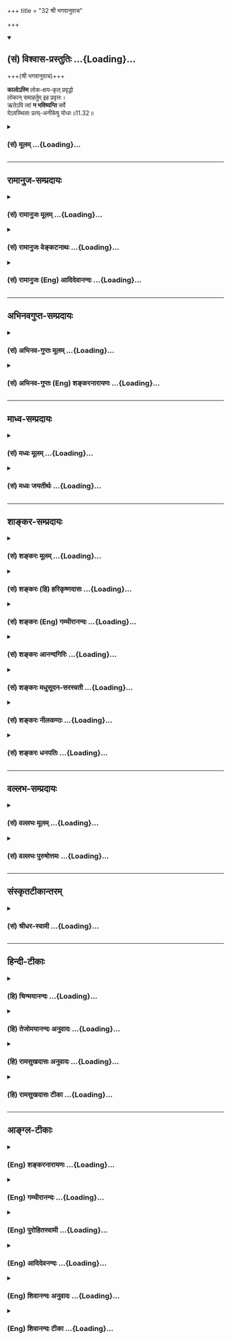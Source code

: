 +++
title = "32 श्री भगवानुवाच"

+++
<div class="js_include" newlevelforh1="2" title="(सं) विश्वास-प्रस्तुतिः" unfilled url="/mahAbhAratam/vyAsaH/shlokashaH/06-bhIShma-parva/03-bhagavad-gItA-parva/saMskRtam/vishvAsa-prastutiH/11_vishva-rUpa-darshana/32_shrI_bhagavAnuvAc.md">
<details open><summary><h2>(सं) विश्वास-प्रस्तुतिः ...{Loading}...</h2></summary>

+++(श्री भगवानुवाच)+++

**कालोऽस्मि** लोक-क्षय-कृत् प्रवृद्धो  
लोकान् समाहर्तुम् इह प्रवृत्तः।  
ऋतेऽपि त्वां **न भविष्यन्ति** सर्वे  
येऽवस्थिताः प्रत्य्-अनीकेषु योधाः॥11.32॥
</details>
</div>
<div class="js_include collapsed" newlevelforh1="3" title="(सं) मूलम्" unfilled url="/mahAbhAratam/vyAsaH/shlokashaH/06-bhIShma-parva/03-bhagavad-gItA-parva/saMskRtam/mUlam/11_vishva-rUpa-darshana/32_shrI_bhagavAnuvAc.md">
<details><summary><h3>(सं) मूलम् ...{Loading}...</h3></summary>

श्री भगवानुवाच  
कालोऽस्मि लोकक्षयकृत्प्रवृद्धो  
लोकान्समाहर्तुमिह प्रवृत्तः।  
ऋतेऽपि त्वां न भविष्यन्ति सर्वे  
येऽवस्थिताः प्रत्यनीकेषु योधाः।।11.32।।
</details>
</div>


_________________
## रामानुज-सम्प्रदायः
<div class="js_include collapsed" newlevelforh1="3" title="(सं) रामानुजः मूलम्" unfilled url="/mahAbhAratam/vyAsaH/shlokashaH/06-bhIShma-parva/03-bhagavad-gItA-parva/saMskRtam/rAmAnujaH/mUlam/11_vishva-rUpa-darshana/32_shrI_bhagavAnuvAc.md">
<details><summary><h3>(सं) रामानुजः मूलम् ...{Loading}...</h3></summary>

।।11.32।। श्री भगवानुवाच -- कलयति गणयति इति **कालः;** सर्वेषां
धार्तराष्ट्रप्रमुखानां राजलोकानाम् आयुरवसानं गणयन् अहं तत्क्षयकृत्
घोररूपेण **प्रवृद्धो** राज**लोकान् समाहर्तुम्** आभिमुख्येन संहर्तुम्
**इह प्रवृत्तः अस्मि।** अतो मत्संकल्पाद् एव **त्वाम् ऋते अपि**
त्वदुद्योगम् ऋतेऽपि एते धार्तराष्ट्रप्रमुखाः तव **प्रत्यनीकेषु ये
अवस्थिता योधाः;** ते **सर्वे न भविष्यन्ति** विनङ्क्ष्यन्ति।

</details>
</div>
<div class="js_include collapsed" newlevelforh1="3" title="(सं) रामानुजः वेङ्कटनाथः" unfilled url="/mahAbhAratam/vyAsaH/shlokashaH/06-bhIShma-parva/03-bhagavad-gItA-parva/saMskRtam/rAmAnujaH/venkaTanAthaH/11_vishva-rUpa-darshana/32_shrI_bhagavAnuvAc.md">
<details><summary><h3>(सं) रामानुजः वेङ्कटनाथः ...{Loading}...</h3></summary>

  
  
।।11.32।। कालोऽस्मि इत्यादिश्लोकत्रयस्यार्थं सङ्कलय्यादौ सङ्गमयति --
आश्रितेत्यादिना। आश्रितवात्सल्यातिरेकेणेत्यनेन घोररूपाविष्कारानौचित्यं
द्योत्यते। एवं कर्तुमनेनाभिप्रायेण इति
निर्दिष्टयोर्निश्श्रेणिकाक्रमेणोत्तरं ददातिपार्थोद्योगेनेत्यादिना।
कालशब्दस्यात्र कलामुहूर्तादिमयकालद्रव्यमात्रपरत्वे भगवता
सामानाधिकरण्यायोगादिन्द्रप्राणाधिकरणन्यायेन तदन्तर्यामिविषयत्वं वा;
आकाशप्राणाधिकरणन्यायेन यौगिकार्थत्वं वा;
सृष्टिस्थितिकालव्यावृत्तसंहर्तृकालाभिमानित्वविशिष्टभगवत्स्वरूपानुसन्धानासाधारणं
ध्येयविग्रहविशेषनिष्ठतापरत्वं वा स्वीकार्यम्। तत्र त्रिष्वपि कालशब्दस्य
यौगिकोऽर्थः प्रतीयमानः प्रकृतापेक्षितत्वादपरित्याज्य
इत्यभिप्रायेणाहकलयतीति। सम्बन्धाद्यर्थादपि गणनस्यात्र
संहरणानुगुणत्वात्गणयतीत्युक्तम्। प्रकृतविशेषपरतया योजयतिसर्वेषामिति।
लोकशब्दस्य राजलोकशब्देन व्याख्यानं पूर्ववत्। प्रवृद्धः इति रूपमहत्त्वं
विवक्षितमित्याहघोररूपेण प्रवृद्ध इति। यद्वा ग्रसनोन्मुखावस्थ इति
भावः। समाहर्तुम् इति पदेन समुदायकरणादिकं न विवक्षितम्;
प्रस्तुतासङ्गतत्वात् नापि संहरणमात्रंलोकक्षयकृत् इत्यनेन
पुनरुक्तिप्रसङ्गात् अतः संहरणमेव मध्यनिविष्टेनाप्युपसर्गान्तरेण विशेष्यत
इत्याहआभिमुख्येनेति। अपरोक्षत इत्यर्थः। भृत्यैः शत्रुनिरसनवन्न परोक्षः
संहारोऽयमिति भावः। आभिमुख्यमात्रमेव वा संहारहेतुरिति भावः। मनसैव
जगत्सृष्टिं संहारं च करोति यः। तस्यारिपक्षक्षपणे कियानुद्यमविस्तरः
\[वि.पु.5।22।15\] इत्याद्यनुसारेणाहअतो मत्सङ्कल्पादेवेति।
निमित्तभूतव्याप्रियमाणाकारस्त्वमिति विवक्षित
इत्यभिप्रायेणत्वदुद्योगमृतेऽपीत्युक्तम्। न भविष्यन्ति इत्युक्ते
नोत्पत्स्यन्त इति प्रतीतिः स्यादिति।
तद्व्यवच्छेदायोत्तरकालसत्तानिषेधपरतामाह -- विनङ्क्ष्यन्तीति।  
  

</details>
</div>
<div class="js_include collapsed" newlevelforh1="3" title="(सं) रामानुजः (Eng) आदिदेवानन्दः" unfilled url="/mahAbhAratam/vyAsaH/shlokashaH/06-bhIShma-parva/03-bhagavad-gItA-parva/saMskRtam/rAmAnujaH/english/AdidevAnandaH/11_vishva-rUpa-darshana/32_shrI_bhagavAnuvAc.md">
<details><summary><h3>(सं) रामानुजः (Eng) आदिदेवानन्दः ...{Loading}...</h3></summary>

11.32 The Lord said Kala (Time) is the calculator which calculates
(Kalayati). Calculating the end of the lives of all those under the leadership of Dhrtarastra's sons, I am causing their destruction. Fully manifesting Myself with this fierce form, I have begun to destroy the hosts of kings. Therefore, by My will, even without you, namely, even without your effort, all these hostile warriors under the leadership of Dhrtarastra's sons, shall cease to be, i.e., will be destroyed.

</details>
</div>


_________________
## अभिनवगुप्त-सम्प्रदायः
<div class="js_include collapsed" newlevelforh1="3" title="(सं) अभिनव-गुप्तः मूलम्" unfilled url="/mahAbhAratam/vyAsaH/shlokashaH/06-bhIShma-parva/03-bhagavad-gItA-parva/saMskRtam/abhinava-guptaH/mUlam/11_vishva-rUpa-darshana/32_shrI_bhagavAnuvAc.md">
<details><summary><h3>(सं) अभिनव-गुप्तः मूलम् ...{Loading}...</h3></summary>

।।11.32।। No commentary.

</details>
</div>
<div class="js_include collapsed" newlevelforh1="3" title="(सं) अभिनव-गुप्तः (Eng) शङ्करनारायणः" unfilled url="/mahAbhAratam/vyAsaH/shlokashaH/06-bhIShma-parva/03-bhagavad-gItA-parva/saMskRtam/abhinava-guptaH/english/shankaranArAyaNaH/11_vishva-rUpa-darshana/32_shrI_bhagavAnuvAc.md">
<details><summary><h3>(सं) अभिनव-गुप्तः (Eng) शङ्करनारायणः ...{Loading}...</h3></summary>

11.32 Sri Abhinavagupta did not comment upon this sloka.

</details>
</div>


_________________
## माध्व-सम्प्रदायः
<div class="js_include collapsed" newlevelforh1="3" title="(सं) मध्वः मूलम्" unfilled url="/mahAbhAratam/vyAsaH/shlokashaH/06-bhIShma-parva/03-bhagavad-gItA-parva/saMskRtam/madhvaH/mUlam/11_vishva-rUpa-darshana/32_shrI_bhagavAnuvAc.md">
<details><summary><h3>(सं) मध्वः मूलम् ...{Loading}...</h3></summary>

।।11.32।। कालशब्दो जगद्बन्धनच्छेदनज्ञानादिसर्वभगवद्धर्मवाची। कल बन्धने;
कल च्छेदने; कल ज्ञाने;,कल कामधेनुरिति पठन्ति। प्रसिद्धश्च स शब्दो
भगवति। नियतं कालपाशेन बद्धं शक्र विकत्थसे। अयं स पुरुषः श्यामो लोकस्य
हरति प्रजाः। बद्ध्वा तिष्ठति मां रौद्रः पशुं रशनया यथा इति मोक्षधर्मे।
विष्णुना बद्धो बलिर्वक्तिविष्णौ चाधीश्वरे (त्र्यधीश्वरे) चित्तं धारयन्
(येत्) कालविग्रहे \[11।15।15\] इति भागवते। प्रवृद्धः परिपूर्णोऽनादिर्वा।
ऋतं च सत्यं चाभीद्धात् \[ऋक्सं.8।8।49।1म.ना.6।1\] इति हि श्रुतिः। एतत्
(इदं) महद्भूतम् \[बृ.उ.2।4।12\] इति च। प्र विष्णुरस्तु तवसः
स्तवीयांस्त्वेषं ह्यस्य स्थविरस्य नाम \[ऋक्सं.5।6।25।3\] इति च; न तु
वर्धनम्। नासौ जजान न मरिष्यति नैधतेऽसौ इति हि भागवते। यस्य दिव्यं हि
तद्रूपं हीयते वर्धते न च इति मोक्षधर्मे। न कर्मणा \[बृ.उ.4।4।23\] इति तु
कर्मणाऽपि न; किमु स्वयं इति। लोकान्समाहर्तुमिह विशेषेण प्रवृत्तः।
भ्रात्रादींश्च ऋते इत्यपिशब्दः। प्रत्यनीकत्वं तु परस्परतया। सर्वेऽपि न
भविष्यन्ति; अक्षौहिण्यादिभेदेन बहुवचनं युक्तम्।

</details>
</div>
<div class="js_include collapsed" newlevelforh1="3" title="(सं) मध्वः जयतीर्थः" unfilled url="/mahAbhAratam/vyAsaH/shlokashaH/06-bhIShma-parva/03-bhagavad-gItA-parva/saMskRtam/madhvaH/jayatIrthaH/11_vishva-rUpa-darshana/32_shrI_bhagavAnuvAc.md">
<details><summary><h3>(सं) मध्वः जयतीर्थः ...{Loading}...</h3></summary>

।।11.32।। एवं तर्हिकालोऽस्मि इत्युत्तरमयुक्तं धर्मानुक्तेरित्यत आह --
**कालेति**। धर्मविशिष्टभगवद्वाचीत्यर्थः। कुत एतत् इत्यत आह -- **कलेति**।
यथा कामधेनुः सर्वार्थान् ददाति तथाऽयमपि धातुः सर्वार्थवाचीत्यर्थः। तथा
चास्मादण् कर्तरि घञ् वा। जगदिति योग्यतया सम्बध्यते। भवत्वयं
बन्धनादिधर्मवद्वाची; भगवद्वाची तु कुतः अन्यत्र रूढत्वादित्यत आह --
**प्रसिद्धश्चेति**। बद्धं मां प्रति विकत्थसे आत्मानं तु श्लाघसे। कः
कालः। अयं कथम् श्यामः प्रजा हरति। बद्ध्वा तिष्ठति रौद्रश्चेति। अत्र कथं
विष्णुवाचित्वनिश्चयः इत्यत आह -- **विष्णुनेति**। कालनामाविग्रहो यस्यासौ
तथोक्तः। प्रवृद्ध इति कादाचित्की वृद्धिः प्रतीयतेऽत आह -- **प्रवृद्ध
इति**। वृद्धिर्धात्वर्थः। सा च प्रशब्देन देशतः कालतश्च सदातनी
विवक्षितेति भावः। अनादिरिति नित्यत्वस्याप्युपलक्षणम्। भूताधिकारे
विहितस्य क्तस्य कुतः सार्वकालिकत्वं प्रयोगदर्शनादिति भावेनाह -- **ऋतं
चेति**। इद्धाद्भूतमितिवदित्यर्थः। अत्रापि सार्वकालिकत्वानिश्चय इत्यतो
भगवतो दीप्तेः सत्तायाश्च सदातनत्वे श्रुतिसद्भावादित्याह --
**प्रविष्णुरिति**। विष्णुः -- तवसो देशकालपरिच्छिन्नात् सूर्यादेस्तेजसः
स्तवीयान् अतिशयिततेजोरूपो भवति; अत एव ह्यस्य स्थविरस्यानादिकालीनस्य
त्वेषमिति नाम असाधारण्येन हि व्यपदेशा भवन्तीत्यर्थः। अस्त्वेवं तथापि
प्रागल्पः सन्निदानीं वृद्धिङ्गत इत्यत्रार्थः किं न स्यात् इत्यत आह --
**नत्विति**। तुशब्दो विशेषणार्थः। विक्रियारूपं वर्धन
प्रवृद्धशब्दप्रवृत्तिनिमित्तं न भवति। भगवति भावविकाराणां
प्रतिषिद्धत्वात्। भगवतो विक्रियारूपवृद्ध्यभावेऽपि तद्रूपस्य भवत्विति
तत्राह -- **यस्येति**। ननु न कर्मणा वर्धते नो कनीयान् इति श्रुतौ
कर्मनिमित्तवृद्धिप्रतिषेधनात् वृद्धिमात्रमस्तीति ज्ञायते; अन्यथा
विशेषणवैयर्थ्यात्। तथा च सत्प्रतिपक्षमुक्तवाक्यमित्यत आह -- **नेति**। न
कर्मणा इति विशेषनिषेधस्तु वृद्धिलक्षणविक्रियाकारणत्वेन सम्भावितेन
कर्मणाऽपि यदा न वर्धते; तदा स्वयं कर्मण विना न वर्धत इति किमु वक्तव्यम्
इति वृद्धिलक्षणविक्रियाकारणत्वमात्रनिषेधाय
कैमुत्यप्रदर्शनार्थमित्यन्यथोपपन्नमित्यर्थः। ननु सर्वत्र भगवानेव लोकानां
संहर्ता तस्मात्इह इति व्यर्थमित्यत आह -- **लोका**निति।
युगपद्बहून्प्रत्यक्षत एवेति विशेषेण युधिष्ठिरादीनामवशिष्टत्वात्
कथंत्वामृते इत्येवोक्तं इत्यत आह -- **भ्रात्रादींश्चेति**। अपिशब्दो
द्योतयतीति शेषः। अस्मत्प्रतिकूलेष्वनीकेषु अवस्थिता योधा न
भविष्यन्तीत्युक्ते का पाण्डवादीनां प्राप्तिर्येनऋतेऽपि त्वा इत्युच्यत
इत्यत आह -- **प्रत्यनीकत्वमिति**। सेनाद्वयस्यापीति शेषः। कुत एवं
व्याख्यानं इत्यत आह -- **सर्वेऽपीति**। सेनाद्वयगता अपीत्यर्थः।
प्रत्यनीकेष्विति बहुवचनं कथं इत्यत आह -- **अक्षौहिणीति**। भेदेन
बहुत्वेन।

</details>
</div>


_________________
## शाङ्कर-सम्प्रदायः
<div class="js_include collapsed" newlevelforh1="3" title="(सं) शङ्करः मूलम्" unfilled url="/mahAbhAratam/vyAsaH/shlokashaH/06-bhIShma-parva/03-bhagavad-gItA-parva/saMskRtam/shankaraH/mUlam/11_vishva-rUpa-darshana/32_shrI_bhagavAnuvAc.md">
<details><summary><h3>(सं) शङ्करः मूलम् ...{Loading}...</h3></summary>

।।11.32।। --,**कालः अस्मि लोकक्षयकृत्** लोकानां क्षयं करोतीति
लोकक्षयकृत् **प्रवृद्धः** वृद्धिं गतः। यदर्थं प्रवृद्धः तत् श्रृणु --
**लोकान् समाहर्तुं** संहर्तुम् **इह** अस्मिन् काले **प्रवृत्तः। ऋतेऽपि**
विनापि **त्वा** त्वां **न भविष्यन्ति** भीष्मद्रोणकर्णप्रभृतयः **सर्वे;**
येभ्यः तव आशङ्का; **ये अवस्थिताः प्रत्यनीकेषु** अनीकमनीकं प्रति
प्रत्यनीकेषु प्रतिपक्षभूतेषु अनीकेषु **योधाः** योद्धारः।। यस्मात् एवम्
--,

</details>
</div>
<div class="js_include collapsed" newlevelforh1="3" title="(सं) शङ्करः (हि) हरिकृष्णदासः" unfilled url="/mahAbhAratam/vyAsaH/shlokashaH/06-bhIShma-parva/03-bhagavad-gItA-parva/saMskRtam/shankaraH/hindI/harikRShNadAsaH/11_vishva-rUpa-darshana/32_shrI_bhagavAnuvAc.md">
<details><summary><h3>(सं) शङ्करः (हि) हरिकृष्णदासः ...{Loading}...</h3></summary>

।।11.32।। श्रीभगवान् बोले -- मैं लोकोंका नाश करनेवाला बढ़ा हुआ काल हूँ।
मैं जिसलिये बढ़ा हूँ वह सुन; इस समय मैं लोकोंका संहार करनेके लिये
प्रवृत्त हुआ हूँ; इससे तेरे बिना भी ( अर्थात् तेरे युद्ध न करनेपर भी )
ये सब भीष्म; द्रोण और कर्ण प्रभृति शूरवीर -- योद्धालोग जिनसे तुझे आशङ्का
हो रही है एवं जो प्रतिपक्षियोंकी प्रत्येक सेनामें अलगअलग डटे हुए हैं --
नहीं रहेंगे।  
  
,

</details>
</div>
<div class="js_include collapsed" newlevelforh1="3" title="(सं) शङ्करः (Eng) गम्भीरानन्दः" unfilled url="/mahAbhAratam/vyAsaH/shlokashaH/06-bhIShma-parva/03-bhagavad-gItA-parva/saMskRtam/shankaraH/english/gambhIrAnandaH/11_vishva-rUpa-darshana/32_shrI_bhagavAnuvAc.md">
<details><summary><h3>(सं) शङ्करः (Eng) गम्भीरानन्दः ...{Loading}...</h3></summary>

11.32 Asmi, I am; the loka-ksaya-krt, world-destroying; kalah, Time;
pravrddhah, grown in stature. Hear the purpose for which I have grown in
stature: I am iha, now; pravrttah, engaged; samahartum, in annihilating;
lokan, the creatures. Api, even; rte tva, without you; sarve, all-from
whom your apprehension had arisen; the yodhah, warriors-Bhisma, Drona,
Karna and others; ye, who are; avasthitah, arrayed; pratyanikesu, in the
connfronting armies-in every unit of the army confronting the other; na
bhavisyanti, will cease to exist. Since this is so-

</details>
</div>
<div class="js_include collapsed" newlevelforh1="3" title="(सं) शङ्करः आनन्दगिरिः" unfilled url="/mahAbhAratam/vyAsaH/shlokashaH/06-bhIShma-parva/03-bhagavad-gItA-parva/saMskRtam/shankaraH/AnandagiriH/11_vishva-rUpa-darshana/32_shrI_bhagavAnuvAc.md">
<details><summary><h3>(सं) शङ्करः आनन्दगिरिः ...{Loading}...</h3></summary>

।।11.32।। स्वयं यदर्था च स्वप्रवृत्तिः तत्सर्वं भगवानुक्तवानित्याह --
**श्रीभगवानिति।** कालः क्रियाशक्त्युपहितः परमेश्वरः; अस्मिन्निति
वर्तमानयुद्धोपलक्षितत्वं कालस्य विवक्षितम्। लोकसंहारार्थं
त्वत्प्रवृत्तावपि नासावर्थवती प्रतिपक्षाणां भीष्मादीनां मत्प्रवृत्तिं
विना संहर्तुमशक्यत्वादित्याशङ्क्याह -- **ऋतेऽपीति।**

</details>
</div>
<div class="js_include collapsed" newlevelforh1="3" title="(सं) शङ्करः मधुसूदन-सरस्वती" unfilled url="/mahAbhAratam/vyAsaH/shlokashaH/06-bhIShma-parva/03-bhagavad-gItA-parva/saMskRtam/shankaraH/madhusUdana-sarasvatI/11_vishva-rUpa-darshana/32_shrI_bhagavAnuvAc.md">
<details><summary><h3>(सं) शङ्करः मधुसूदन-सरस्वती ...{Loading}...</h3></summary>

।।11.32।। एवमर्जुनेन प्रार्थितो य स्वयं यदर्था च स्वप्रवृत्तिस्तत्सर्वं
त्रिभिः श्लोकैः श्रीभगवानुवाच -- कालोऽस्मीत्यादिना। कालः
क्रियाशक्त्युपहितः सर्वस्य संहर्ता परमेश्वरोऽस्मि भवामीदानीं प्रवृद्धो
वृद्धिं गतः। यदर्थं प्रवृत्तस्तच्छृणु। लोकान्दुर्योधनादीन्समाहर्तुं
सम्यगाहर्तुं भक्षयितुं प्रवृत्तोऽहमिहास्मिन्काले। मत्प्रवृत्तिं विना
कथमेवं स्यादिति चेन्नेत्याह -- ऋतेऽपीति। ऋतेऽपि त्वा त्वामर्जुनं
योद्धारं विनापि त्वद्व्यापारं विनापि मद्व्यापारेणैव नभविष्यन्ति
विनंक्ष्यन्ति। सर्वे भीष्मद्रोणकर्णप्रभृतयो योद्धुमनर्हत्वेन संभाविता
अन्येऽपि येऽवस्थिताः प्रत्यनीकेषु प्रतिपक्षसैन्येषु योधा योद्धारः
सर्वेऽपि मया हतत्वादेव नभविष्यन्ति। तत्र तव व्यापारोऽकिंचित्कर इत्यर्थः।

</details>
</div>
<div class="js_include collapsed" newlevelforh1="3" title="(सं) शङ्करः नीलकण्ठः" unfilled url="/mahAbhAratam/vyAsaH/shlokashaH/06-bhIShma-parva/03-bhagavad-gItA-parva/saMskRtam/shankaraH/nIlakaNThaH/11_vishva-rUpa-darshana/32_shrI_bhagavAnuvAc.md">
<details><summary><h3>(सं) शङ्करः नीलकण्ठः ...{Loading}...</h3></summary>

।।11.32।। एवमर्जुनेन प्रार्थितो भगवानुवाच -- **काल इति।**
इहास्मिन्संग्रामे लोकान्समाहर्तुं भक्षितुं प्रवृत्तः प्रवृद्धो महान्
लोकक्षयकृत् कालो नाम परमेश्वरोऽस्मि। यस्मादेवं तस्मात् ऋतेऽपि त्वा त्वां
विनापि सर्वे न भविष्यन्ति मरिष्यन्ति। के ते सर्वे। ये प्रत्यनीकेषु
शत्रुसैन्येषु योधाः शूरा भीष्मादयोऽवस्थितास्ते।

</details>
</div>
<div class="js_include collapsed" newlevelforh1="3" title="(सं) शङ्करः धनपतिः" unfilled url="/mahAbhAratam/vyAsaH/shlokashaH/06-bhIShma-parva/03-bhagavad-gItA-parva/saMskRtam/shankaraH/dhanapatiH/11_vishva-rUpa-darshana/32_shrI_bhagavAnuvAc.md">
<details><summary><h3>(सं) शङ्करः धनपतिः ...{Loading}...</h3></summary>

।।11.32।। एवं पृष्टः श्रीभगवानुवाच। लोकक्षयं करोतीति
लोकक्षयकृत्कालोऽस्मि। प्रवृद्धिं प्राप्तः। इहास्मिन्काले।
नन्विहास्मिंल्लोके संग्रामे वेत्याचार्यैः कुतो न व्याख्यातमितिचेत्
कालस्यैव प्रकृतत्वात् प्रधानत्वाच्च सर्वनाम्रश्च
प्रधानपरामर्शित्वनियमात् लोकान्सहर्तुं प्रवृत्तः। किं सर्वे लोका न
भविष्यन्तीत्यत आह। ये सैन्यं प्रत्यवस्थिता भीष्मद्रोणादयस्ते सर्वे न
भविष्यन्ति। ननु मां युद्धकर्तारं विना कथं सर्वेषां नाश इतिचेत्तत्राह।
ऋतेऽपि त्वां त्वां त्वयि त्यक्तयुद्धव्यापारे सत्यपि मया कालरुपेणावश्यं
विनाशनीया इति भावः।

</details>
</div>


_________________
## वल्लभ-सम्प्रदायः
<div class="js_include collapsed" newlevelforh1="3" title="(सं) वल्लभः मूलम्" unfilled url="/mahAbhAratam/vyAsaH/shlokashaH/06-bhIShma-parva/03-bhagavad-gItA-parva/saMskRtam/vallabhaH/mUlam/11_vishva-rUpa-darshana/32_shrI_bhagavAnuvAc.md">
<details><summary><h3>(सं) वल्लभः मूलम् ...{Loading}...</h3></summary>

।।11.32।। एवं प्रार्थितः श्रीभगवानुवाच -- कालोऽस्मीति त्रिभिः।
योऽधुनाऽऽविर्भूतः स कालोऽहम्। चतुर्धा ह्यहं
अक्षरकालकर्मस्वभावभेदादित्यक्षरमपि लेलिहानत्वादिधर्मवत्त्वेन लिङ्गेन मां
कालरूपमवेहि। यथोक्तं श्रीभागवते -- अन्तः पुरुषरूपेण कालरूपेण यो बहिः।
समन्वेत्येष सत्त्वेन (सत्त्वानां) भगवानात्ममायया। तथावीर्याणि
तस्याखिलदेहभाजामन्तर्बहिः पूरुषकालरूपैः। प्रयच्छतो मृत्युमुतामृतं च
मायामनुष्यस्य वदस्व विद्वन् \[भाग.10।1।7\] कालरूपतयाऽसुरावेशिनां
मृत्युहेतुरित्याह -- लोकानसुरावेशिन इह समाहर्त्तुं प्रवृत्त इति। अयमेव
सङ्कर्षणभावः प्रदर्श्यते भगवता। संहारको हि सङ्कर्षणव्यूहः तत्केशस्य
भगवत्स्वरूपेऽवतरणं भूमौ भारहरणार्थमिति भारते निरूप्यते। तथा च
भूभारभूतानामेव संहारकः कालः प्रवृत्तोऽस्मि। ऋतेऽपि त्वां इत्युपलक्षणं
मदनुगृहीतान्विना सर्वान्समाहर्तुं प्रवृत्तोऽस्मीत्यर्थः। त्वा
हनननिमित्तभूतं विना न जीविष्यन्तीति वा सम्बन्धः। हे पार्थ त्वया न
हन्तव्याश्चेन्मया कालरूपेण तु ग्रस्ताः तिरोभावं यास्यन्तीत्यभिप्रायेणन
भविष्यन्ति इति प्रत्युक्तम्।

</details>
</div>
<div class="js_include collapsed" newlevelforh1="3" title="(सं) वल्लभः पुरुषोत्तमः" unfilled url="/mahAbhAratam/vyAsaH/shlokashaH/06-bhIShma-parva/03-bhagavad-gItA-parva/saMskRtam/vallabhaH/puruShottamaH/11_vishva-rUpa-darshana/32_shrI_bhagavAnuvAc.md">
<details><summary><h3>(सं) वल्लभः पुरुषोत्तमः ...{Loading}...</h3></summary>

  
  
।।11.32।। एवं विज्ञप्तः सन् श्रीभगवान् उवाच -- कालोऽस्मीति त्रयेण।
लोकक्षयकृत् लोकानां विनाशकः प्रवृद्धः ऊर्जितः; लोकान् प्राणिनः; इह
बाह्यतः समाहर्तुं संहर्तुं स्वलीनान् कर्तुं प्रवृत्तः कालोऽस्मि।
यद्दशनान्तरेषु योधास्त्वया दृष्टास्तत्कालात्मकं मत्स्वरूपमिति भावः।
त्वां द्रष्टारं मत्कृपापात्रं ऋते विना प्रत्यनीकेषु अनीकानि
प्रत्यवस्थिताः ये योधास्ते सर्वेऽपि न भविष्यन्ति न स्थास्यन्तीति। यतोऽहं
कालरूपः सर्वसंहारार्थं प्रवृत्तोऽस्मि। त्वां ऋते सर्वे न
भविष्यन्तीत्युक्त्या त्वदर्थमेवैते मारिता इति ज्ञापितम्।  
  

</details>
</div>


_________________
## संस्कृतटीकान्तरम्
<div class="js_include collapsed" newlevelforh1="3" title="(सं) श्रीधर-स्वामी" unfilled url="/mahAbhAratam/vyAsaH/shlokashaH/06-bhIShma-parva/03-bhagavad-gItA-parva/saMskRtam/shrIdhara-svAmI/11_vishva-rUpa-darshana/32_shrI_bhagavAnuvAc.md">
<details><summary><h3>(सं) श्रीधर-स्वामी ...{Loading}...</h3></summary>

।।11.32।। एवं प्रार्थितः सन् श्रीभगवानुवाच **-- कालोऽस्मीति त्रिभिः।**
लोकानां क्षयकर्ता प्रवृद्धोऽत्युग्रः कालोऽस्मि। लोकान्प्राणिनः
संहर्तुमिह लोके प्रवृत्तोऽस्मि। अतः। ऋतेऽपि त्वामिति। त्वां हन्तारं
विनापि न भविष्यन्ति न जीविष्यन्ति। यद्यपि त्वया न हन्तव्या एते तथापि मया
कालात्मना ग्रस्ताः सन्तो मरिष्यन्त्येव। के ते। प्रत्यनीकेषु
अनीकान्यनीकानि प्रति भीष्मद्रोणादीनां सर्वासु सेनासु ये
योद्धारोऽवस्थितास्ते सर्वेऽपि।

</details>
</div>


_________________
## हिन्दी-टीकाः
<div class="js_include collapsed" newlevelforh1="3" title="(हि) चिन्मयानन्दः" unfilled url="/mahAbhAratam/vyAsaH/shlokashaH/06-bhIShma-parva/03-bhagavad-gItA-parva/hindI/chinmayAnandaH/11_vishva-rUpa-darshana/32_shrI_bhagavAnuvAc.md">
<details><summary><h3>(हि) चिन्मयानन्दः ...{Loading}...</h3></summary>

।।11.32।। किसी वस्तु की एक अवस्था का नाश किये बिना उसका नवनिर्मांण नहीं
हो सकता। निरन्तर नाश की प्रक्रिया से ही जगत् का निर्माण होता है। बीते
हुये काल के शवागर्त से ही वर्तमान आज की उत्पत्ति हुई है। इस रचनात्मक
विनाश के पीछे जो शक्ति दृश्य रूप में कार्य कर रही है वही मूलभूत शक्ति है
जो प्राणियों के जीवन के ऊपर शासन कर रही है। भगवान् श्रीकृष्ण यहाँ स्वयं
का परिचय लोक संहारक महाकाल के रूप में कराते हैं। इस रूप को धारण करने का
उनका प्रयोजन उस पीढ़ी को नष्ट करना है; जो अपने जीवन लक्ष्य के सम्बन्ध
में विपरीत धारणाएं तथा दोषपूर्ण जीवन मूल्यों को रखने के कारण जीर्णशीर्ण
हो गई है। भगवान् का लोकसंहारकारी भाव उनके लोककल्याणकारी भाव का विरोधी
नहीं है। कभीकभी विनाश करने में दया ही होती है। एक टूटे हुए पुल को या
जीर्ण बांध को अथवा प्राचीन इमारत को तोड़ना उक्त बात के उदाहरण हैं।
उन्हें तोड़कर गिराना दया का ही एक कार्य है; जो कोई भी विचारशील शासन समाज
के लिए कर सकता है। यही सिद्धांत यहाँ पर लागू होता है। इस उग्र रूप को धारण
करने में भगवान् का उद्देश्य उन समस्त नकारात्मक शक्तियों का नाश करना है
जो राष्ट्र के सांस्कृतिक जीवन को नष्ट करने पर तुली हुई हैं। भगवान् के इस
कथन से अर्जुन के विजय की आशा विश्वास में परिवर्तित हो जाती है। परन्तु
भगवान् इस बात को भी स्पष्ट कर देते हैं कि पुनर्निर्माण के इस कार्य को
करने के लिए वे किसी एक व्यक्ति या समुदाय पर आश्रित नहीं है। इस कार्य को
करने में एक अकेला काल ही समर्थ है। वही समाज में इस पुनरुत्थान और
पुनर्जीवन को लायेगा। सार्वभौमिक पुनर्वास के इस अतिविशाल कार्य में
व्यष्टि जीवमात्र भाग्य के प्राणी हैं। उनके होने या नहीं होने पर भी काल
की योजना निश्चित ही काय्ार्ान्वित होकर रहेगी। राष्ट्र के लिए यह
पुनर्जीवन आवश्यक है मानव के पुनर्वास की मांग जगत् की है। भगवान् स्पष्ट
कहते हैं कि; तुम्हारे बिना भी इन भौतिकवादी योद्धाओं में से कोई भी इस
निश्चित विनाश में जीवित नहीं रह पायेगा। महाभारत की कथा के सन्दर्भ में;
भगवान् के कथन का यह तात्पर्य स्पष्ट होता है कि कौरव सेना तो काल के
द्वारा पहले ही मारी जा चुकी है; और पुनरुत्थान की सेना के साथ सहयोग करके
अर्जुन; निश्चित सफलता का केवल साथ ही दे रहा है। इसलिए सर्वकालीन मनुष्य के
प्रतिनिधि अर्जुन को यह उपदेश दिया जाता है कि वह निर्भय होकर अपने जीवन
में कर्तव्य का पालन करे।

</details>
</div>
<div class="js_include collapsed" newlevelforh1="3" title="(हि) तेजोमयानन्दः अनुवादः" unfilled url="/mahAbhAratam/vyAsaH/shlokashaH/06-bhIShma-parva/03-bhagavad-gItA-parva/hindI/tejomayAnandaH/anuvAdaH/11_vishva-rUpa-darshana/32_shrI_bhagavAnuvAc.md">
<details><summary><h3>(हि) तेजोमयानन्दः अनुवादः ...{Loading}...</h3></summary>

।।11.32।। श्रीभगवान् ने कहा -- मैं लोकों का नाश करने वाला प्रवृद्ध काल
हूँ। इस समय, मैं इन लोकों का संहार करने में प्रवृत्त हूँ। जो
प्रतिपक्षियों की सेना में स्थित योद्धा हैं, वे सब तुम्हारे बिना भी नहीं
रहेंगे।।

</details>
</div>
<div class="js_include collapsed" newlevelforh1="3" title="(हि) रामसुखदासः अनुवादः" unfilled url="/mahAbhAratam/vyAsaH/shlokashaH/06-bhIShma-parva/03-bhagavad-gItA-parva/hindI/rAmasukhadAsaH/anuvAdaH/11_vishva-rUpa-darshana/32_shrI_bhagavAnuvAc.md">
<details><summary><h3>(हि) रामसुखदासः अनुवादः ...{Loading}...</h3></summary>

।।11.32।। श्रीभगवान् बोले -- मैं सम्पूर्ण लोकोंका क्षय करनेवाला बढ़ा हुआ
काल हूँ और इस समय मैं इन सब लोगोंका संहार करनेके लिये यहाँ आया हूँ।
तुम्हारे प्रतिपक्षमें जो योद्धालोग खड़े हैं, वे सब तुम्हारे युद्ध किये
बिना भी नहीं रहेंगे।

</details>
</div>
<div class="js_include collapsed" newlevelforh1="3" title="(हि) रामसुखदासः टीका" unfilled url="/mahAbhAratam/vyAsaH/shlokashaH/06-bhIShma-parva/03-bhagavad-gItA-parva/hindI/rAmasukhadAsaH/TIkA/11_vishva-rUpa-darshana/32_shrI_bhagavAnuvAc.md">
<details><summary><h3>(हि) रामसुखदासः टीका ...{Loading}...</h3></summary>

।।11.32।।***व्याख्या --***\[भगवान्का विश्वरूप विचार करनेपर बहुत विलक्षण
मालूम देता है; क्योंकि उसको देखनेमें अर्जुनकी दिव्यदृष्टि भी पूरी तरहसे
काम नहीं कर रही है और वे विश्वरूपको कठिनतासे देखे जानेयोग्य बताते हैं --

</details>
</div>


_________________
## आङ्ग्ल-टीकाः
<div class="js_include collapsed" newlevelforh1="3" title="(Eng) शङ्करनारायणः" unfilled url="/mahAbhAratam/vyAsaH/shlokashaH/06-bhIShma-parva/03-bhagavad-gItA-parva/english/shankaranArAyaNaH/11_vishva-rUpa-darshana/32_shrI_bhagavAnuvAc.md">
<details><summary><h3>(Eng) शङ्करनारायणः ...{Loading}...</h3></summary>

11.32. The Bhagavat said I am the Time, the world-destroyer, engaged here in withdrawing the worlds that are overgrown; even without you
(your fighting) all the warriors, standing in the rival armies, would cease to be.

</details>
</div>
<div class="js_include collapsed" newlevelforh1="3" title="(Eng) गम्भीरानन्दः" unfilled url="/mahAbhAratam/vyAsaH/shlokashaH/06-bhIShma-parva/03-bhagavad-gItA-parva/english/gambhIrAnandaH/11_vishva-rUpa-darshana/32_shrI_bhagavAnuvAc.md">
<details><summary><h3>(Eng) गम्भीरानन्दः ...{Loading}...</h3></summary>

11.32 The Blessed Lord said I am the world-destroying Time, \[Time: The supreme God with His limiting adjunct of the power of action.\] grown in stature \[Pravrddhah, mighty-according to S.-Tr.\] and now engaged in annihilating the creatures. Even without you, all the warriors who are arrayed in the confronting armies will cease to exist!

</details>
</div>
<div class="js_include collapsed" newlevelforh1="3" title="(Eng) पुरोहितस्वामी" unfilled url="/mahAbhAratam/vyAsaH/shlokashaH/06-bhIShma-parva/03-bhagavad-gItA-parva/english/purohitasvAmI/11_vishva-rUpa-darshana/32_shrI_bhagavAnuvAc.md">
<details><summary><h3>(Eng) पुरोहितस्वामी ...{Loading}...</h3></summary>

11.32 Lord Shri Krishna replied: I have shown myself to thee as the Destroyer who lays waste the world and whose purpose is destruction. In spite of thy efforts, all these warriors gathered for battle shall not escape death.

</details>
</div>
<div class="js_include collapsed" newlevelforh1="3" title="(Eng) आदिदेवनन्दः" unfilled url="/mahAbhAratam/vyAsaH/shlokashaH/06-bhIShma-parva/03-bhagavad-gItA-parva/english/AdidevanandaH/11_vishva-rUpa-darshana/32_shrI_bhagavAnuvAc.md">
<details><summary><h3>(Eng) आदिदेवनन्दः ...{Loading}...</h3></summary>

11.32 The Lord said I am the world-destroying Time. Manifesting Myself fully, I have begun to destroy the worlds here. Even without You, none of the warriors arrayed in the hostile ranks shall survive.

</details>
</div>
<div class="js_include collapsed" newlevelforh1="3" title="(Eng) शिवानन्दः अनुवादः" unfilled url="/mahAbhAratam/vyAsaH/shlokashaH/06-bhIShma-parva/03-bhagavad-gItA-parva/english/shivAnandaH/anuvAdaH/11_vishva-rUpa-darshana/32_shrI_bhagavAnuvAc.md">
<details><summary><h3>(Eng) शिवानन्दः अनुवादः ...{Loading}...</h3></summary>

11.32 The Blessed Lord said I am the full-grown world-destroying Time,
now engaged in destroying the worlds. Even without thee, none of the warriors arrayed in the hostile armies shall live.

</details>
</div>
<div class="js_include collapsed" newlevelforh1="3" title="(Eng) शिवानन्दः टीका" unfilled url="/mahAbhAratam/vyAsaH/shlokashaH/06-bhIShma-parva/03-bhagavad-gItA-parva/english/shivAnandaH/TIkA/11_vishva-rUpa-darshana/32_shrI_bhagavAnuvAc.md">
<details><summary><h3>(Eng) शिवानन्दः टीका ...{Loading}...</h3></summary>

11.32 कालः time; अस्मि (I) am; लोकक्षयकृत् worlddestroying; प्रवृद्धः
fullgrown; लोकान् the worlds; समाहर्तुम् to destroy; इह here; प्रवृत्तः
engaged; ऋते without; अपि also; त्वाम् thee; न not; भविष्यन्ति shall live; सर्वे all; ये these; अवस्थिताः arrayed; प्रत्यनीकेषु in hostile armies; योधाः warriors.Commentary Even without thee Even if thou; O Arjuna; wouldst not fight; these warriors are doomed to die under My dispensation. I am the alldestroying Time. I have already slain them.
You have seen them dying. Therefore thy instrumentality is not of much importance.Such being the case; therefore; stand up and obtain fame.

</details>
</div>

